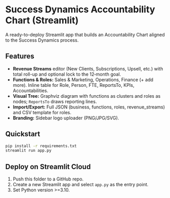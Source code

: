 # Success Dynamics Accountability Chart (Streamlit)

A ready-to-deploy Streamlit app that builds an Accountability Chart aligned to the Success Dynamics process.

## Features
- **Revenue Streams** editor (New Clients, Subscriptions, Upsell, etc.) with total roll-up and optional lock to the 12‑month goal.
- **Functions & Roles:** Sales & Marketing, Operations, Finance (+ add more). Inline table for Role, Person, FTE, ReportsTo, KPIs, Accountabilities.
- **Visual Tree:** Graphviz diagram with functions as clusters and roles as nodes; `ReportsTo` draws reporting lines.
- **Import/Export:** Full JSON (business, functions, roles, revenue_streams) and CSV template for roles.
- **Branding:** Sidebar logo uploader (PNG/JPG/SVG).

## Quickstart
```bash
pip install -r requirements.txt
streamlit run app.py
```

## Deploy on Streamlit Cloud
1. Push this folder to a GitHub repo.
2. Create a new Streamlit app and select `app.py` as the entry point.
3. Set Python version >=3.10.
